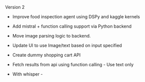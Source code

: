 Version 2

- Improve food inspection agent using DSPy and kaggle kernels

- Add mistral + function calling support via Python backend
- Move image parsing logic to backend.
- Update UI to use Image/text based on input specified

- Create dummy shopping cart API
- Fetch results from api using function calling  - Use text only
- With whisper - 